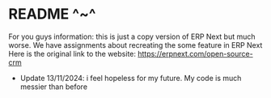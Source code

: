 README ^~^
================================================
For you guys information: this is just a copy version of ERP Next but much worse. We have assignments about recreating the some feature in ERP Next
Here is the original link to the website: https://erpnext.com/open-source-crm

+ Update 13/11/2024:
i feel hopeless for my future. My code is much messier than before
